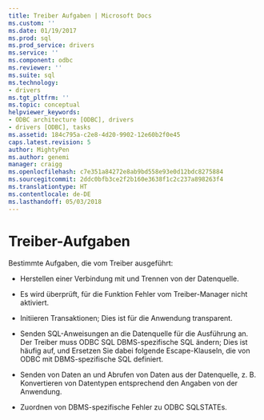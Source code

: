 ```yaml
---
title: Treiber Aufgaben | Microsoft Docs
ms.custom: ''
ms.date: 01/19/2017
ms.prod: sql
ms.prod_service: drivers
ms.service: ''
ms.component: odbc
ms.reviewer: ''
ms.suite: sql
ms.technology:
- drivers
ms.tgt_pltfrm: ''
ms.topic: conceptual
helpviewer_keywords:
- ODBC architecture [ODBC], drivers
- drivers [ODBC], tasks
ms.assetid: 184c795a-c2e8-4d20-9902-12e60b2f0e45
caps.latest.revision: 5
author: MightyPen
ms.author: genemi
manager: craigg
ms.openlocfilehash: c7e351a84272e8ab9bd558e93e0d12bdc8275884
ms.sourcegitcommit: 2ddc0bfb3ce2f2b160e3638f1c2c237a898263f4
ms.translationtype: HT
ms.contentlocale: de-DE
ms.lasthandoff: 05/03/2018
---
```

# <a name="driver-tasks"></a>Treiber-Aufgaben
Bestimmte Aufgaben, die vom Treiber ausgeführt:  
  
-   Herstellen einer Verbindung mit und Trennen von der Datenquelle.  
  
-   Es wird überprüft, für die Funktion Fehler vom Treiber-Manager nicht aktiviert.  
  
-   Initiieren Transaktionen; Dies ist für die Anwendung transparent.  
  
-   Senden SQL-Anweisungen an die Datenquelle für die Ausführung an. Der Treiber muss ODBC SQL DBMS-spezifische SQL ändern; Dies ist häufig auf, und Ersetzen Sie dabei folgende Escape-Klauseln, die von ODBC mit DBMS-spezifische SQL definiert.  
  
-   Senden von Daten an und Abrufen von Daten aus der Datenquelle, z. B. Konvertieren von Datentypen entsprechend den Angaben von der Anwendung.  
  
-   Zuordnen von DBMS-spezifische Fehler zu ODBC SQLSTATEs.

